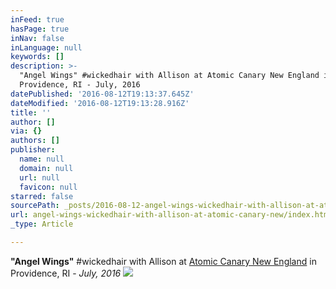 ```yaml
---
inFeed: true
hasPage: true
inNav: false
inLanguage: null
keywords: []
description: >-
  "Angel Wings" #wickedhair with Allison at Atomic Canary New England in
  Providence, RI - July, 2016
datePublished: '2016-08-12T19:13:37.645Z'
dateModified: '2016-08-12T19:13:28.916Z'
title: ''
author: []
via: {}
authors: []
publisher:
  name: null
  domain: null
  url: null
  favicon: null
starred: false
sourcePath: _posts/2016-08-12-angel-wings-wickedhair-with-allison-at-atomic-canary-new.md
url: angel-wings-wickedhair-with-allison-at-atomic-canary-new/index.html
_type: Article

---
```

**"Angel Wings"** \#wickedhair with Allison at [Atomic Canary New England][0] in Providence, RI - _July, 2016_
![](https://the-grid-user-content.s3-us-west-2.amazonaws.com/5a8b7010-744d-47f8-847a-202051626a24.jpg)

[0]: http://www.atomiccanary-newengland.com/